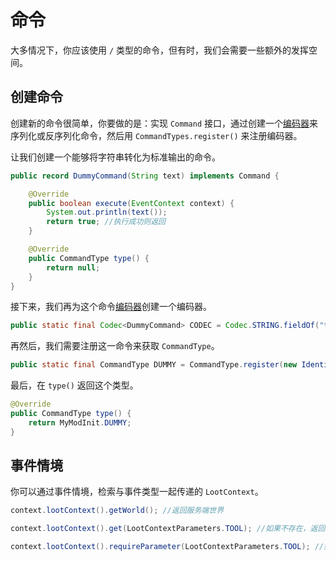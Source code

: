 # 命令

大多情况下，你应该使用 `/` 类型的命令，但有时，我们会需要一些额外的发挥空间。

## 创建命令

创建新的命令很简单，你要做的是：实现 `Command` 接口，通过创建一个[编码器](https://forge.gemwire.uk/wiki/Codecs)来序列化或反序列化命令，然后用 `CommandTypes.register()` 来注册编码器。

让我们创建一个能够将字符串转化为标准输出的命令。

```java
public record DummyCommand(String text) implements Command {

    @Override
    public boolean execute(EventContext context) {
        System.out.println(text());
        return true; //执行成功则返回
    }

    @Override
    public CommandType type() {
        return null;
    }
}
```

接下来，我们再为这个命令[编码器](https://forge.gemwire.uk/wiki/Codecs)创建一个编码器。

```java
public static final Codec<DummyCommand> CODEC = Codec.STRING.fieldOf("text").xmap(DummyCommand::new, DummyCommand::text).codec();
```

再然后，我们需要注册这一命令来获取 `CommandType`。

```java
public static final CommandType DUMMY = CommandType.register(new Identifier("modid", "print"), DummyCommand.CODEC);
```

最后，在 `type()` 返回这个类型。

```java
@Override
public CommandType type() {
    return MyModInit.DUMMY;
}
```

## 事件情境

你可以通过事件情境，检索与事件类型一起传递的 `LootContext`。

```java
context.lootContext().getWorld(); //返回服务端世界

context.lootContext().get(LootContextParameters.TOOL); //如果不存在，返回参数或空值。

context.lootContext().requireParameter(LootContextParameters.TOOL); //如果不存在，返回参数或抛出异常。
```
